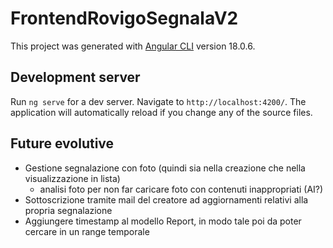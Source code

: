 # FrontendRovigoSegnalaV2

This project was generated with [Angular CLI](https://github.com/angular/angular-cli) version 18.0.6.

## Development server

Run `ng serve` for a dev server. Navigate to `http://localhost:4200/`. The application will automatically reload if you change any of the source files.

## Future evolutive

- Gestione segnalazione con foto (quindi sia nella creazione che nella visualizzazione in lista)
    - analisi foto per non far caricare foto con contenuti inappropriati (AI?)
- Sottoscrizione tramite mail del creatore ad aggiornamenti relativi alla propria segnalazione
- Aggiungere timestamp al modello Report, in modo tale poi da poter cercare in un range temporale